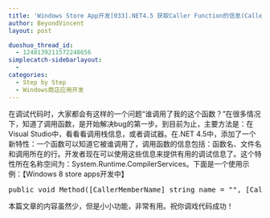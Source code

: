 ```yaml
---
title: 'Windows Store App开发[033].NET4.5 获取Caller Function的信息(Caller Attributes)'
author: BeyondVincent
layout: post

duoshuo_thread_id:
  - 1248139211572248656
simplecatch-sidebarlayout:
  - 
categories:
  - Step by Step
  - Windows商店应用开发
---
```

在调试代码时，大家都会有这样的一个问题“谁调用了我的这个函数？”在很多情况下，知道了调用函数，是开始解决bug的第一步。到目前为止，主要方法是：在Visual Studio中，看看看调用栈信息，或者调试器。在.NET 4.5中，添加了一个新特性：一个函数可以知道它被谁调用了，调用函数的信息包括：函数名、文件名和调用所在的行。开发者现在可以使用这些信息来提供有用的调试信息了。这个特性所在名称空间为：System.Runtime.CompilerServices。下面是一个使用示例：【Windows 8 store apps开发中】

<pre class="wp-code-highlight prettyprint linenums:1">public void Method([CallerMemberName] string name = &quot;&quot;, [CallerFilePath] string file = &quot;&quot;, [CallerLineNumber] int line = 0) { Debug.WriteLine(name); Debug.WriteLine(file); Debug.WriteLine(line); }</pre>

本篇文章的内容虽然少，但是小小功能，非常有用。祝你调戏代码成功！